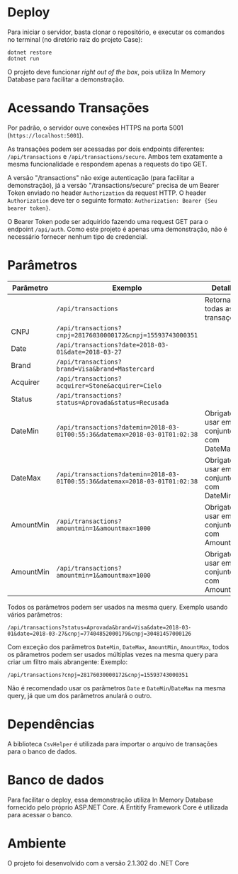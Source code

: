 # Deploy

Para iniciar o servidor, basta clonar o repositório, e executar os comandos no terminal (no diretório raiz do projeto Case):
```
dotnet restore
dotnet run
```
O projeto deve funcionar *right out of the box*, pois utiliza In Memory Database para facilitar a demonstração.

# Acessando Transações

Por padrão, o servidor ouve conexões HTTPS na porta 5001 (`https://localhost:5001`).

As transações podem ser acessadas por dois endpoints diferentes: `/api/transactions` e `/api/transactions/secure`. Ambos tem exatamente a mesma funcionalidade e respondem apenas a requests do tipo GET.

A versão "/transactions" não exige autenticação (para facilitar a demonstração), já a versão "/transactions/secure" precisa de um Bearer Token enviado no header `Authorization` da request HTTP. O header `Authorization` deve ter o seguinte formato: `Authorization: Bearer {Seu bearer token}`.

O Bearer Token pode ser adquirido fazendo uma request GET para o endpoint `/api/auth`. Como este projeto é apenas uma demonstração, não é necessário fornecer nenhum tipo de credencial.

# Parâmetros

|Parâmetro |  Exemplo | Detalhe |
|----------|------|------|
| | `/api/transactions` | Retorna todas as transações |
| CNPJ | `/api/transactions?cnpj=28176030000172&cnpj=15593743000351` ||
| Date | `/api/transactions?date=2018-03-01&date=2018-03-27` |  |
| Brand |  `/api/transactions?brand=Visa&brand=Mastercard` ||
| Acquirer | `/api/transactions?acquirer=Stone&acquirer=Cielo` ||
| Status | `/api/transactions?status=Aprovada&status=Recusada` ||
| DateMin | `/api/transactions?datemin=2018-03-01T00:55:36&datemax=2018-03-01T01:02:38` | Obrigatório usar em conjunto com DateMax |
| DateMax | `/api/transactions?datemin=2018-03-01T00:55:36&datemax=2018-03-01T01:02:38` | Obrigatório usar em conjunto com DateMin |
| AmountMin | `/api/transactions?amountmin=1&amountmax=1000` | Obrigatório usar em conjunto com AmountMax |
| AmountMin | `/api/transactions?amountmin=1&amountmax=1000` | Obrigatório usar em conjunto com AmountMin |

Todos os parâmetros podem ser usados na mesma query. Exemplo usando vários parâmetros:

`/api/transactions?status=Aprovada&brand=Visa&date=2018-03-01&date=2018-03-27&cnpj=77404852000179&cnpj=30481457000126`

Com exceção dos parâmetros `DateMin`, `DateMax`, `AmountMin`, `AmountMax`, todos os pârametros podem ser usados múltiplas vezes na mesma query para criar um filtro mais abrangente: Exemplo:

`/api/transactions?cnpj=28176030000172&cnpj=15593743000351`

Não é recomendado usar os parâmetros `Date` e `DateMin`/`DateMax` na mesma query, já que um dos parâmetros anulará o outro.

# Dependências

A biblioteca `CsvHelper` é utilizada para importar o arquivo de transações para o banco de dados.

# Banco de dados

Para facilitar o deploy, essa demonstração utiliza In Memory Database fornecido pelo próprio ASP.NET Core. A Entitify Framework Core é utilizada para acessar o banco.

# Ambiente

O projeto foi desenvolvido com a versão 2.1.302 do .NET Core
